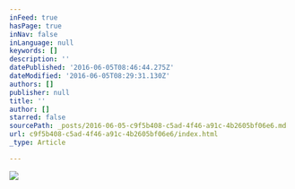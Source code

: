 ```yaml
---
inFeed: true
hasPage: true
inNav: false
inLanguage: null
keywords: []
description: ''
datePublished: '2016-06-05T08:46:44.275Z'
dateModified: '2016-06-05T08:29:31.130Z'
authors: []
publisher: null
title: ''
author: []
starred: false
sourcePath: _posts/2016-06-05-c9f5b408-c5ad-4f46-a91c-4b2605bf06e6.md
url: c9f5b408-c5ad-4f46-a91c-4b2605bf06e6/index.html
_type: Article

---
```

![](https://the-grid-user-content.s3-us-west-2.amazonaws.com/7403b082-286d-4428-ad5a-e44bead60a5e.jpg)